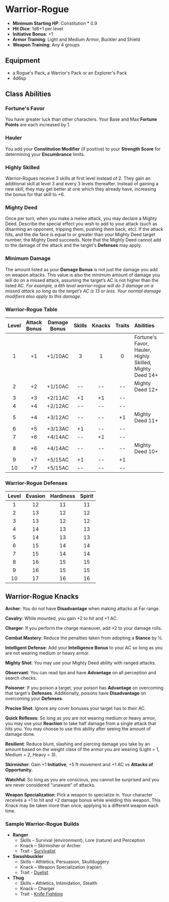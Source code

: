 # Warrior-Rogue

- **Minimum Starting HP**: Constitution * 0.9
- **Hit Dice**: 1d6+1 per level
- **Initiative Bonus**: +1
- **Armor Training**: Light and Medium Armor, Buckler and Shield
- **Weapon Training**: Any 4 groups

## Equipment
- a Rogue's Pack, a Warrior's Pack or an Explorer's Pack
- 4d6sp

## Class Abilities
### Fortune's Favor
You have greater luck than other characters.  Your Base and Max **Fortune Points** are each increased by 1.

### Hauler
You add your **Constitution Modifier** (if positive) to your **Strength Score** for determining your **Encumbrance** limits.

### Highly Skilled
Warrior-Rogues receive 3 skills at first level instead of 2.  They gain an additional skill at level 3 and every 3 levels thereafter.  Instead of gaining a new skill, they may get better at one which they already have, increasing the bonus for that skill to +6.

### Mighty Deed
Once per turn, when you make a melee attack, you may declare a Mighty Deed.  Describe the special effect you wish to add to your attack (such as disarming an opponent, tripping them, pushing them back, etc).  If the attack hits, and the die face is equal to or greater than your Mighty Deed target number, the Mighty Deed succeeds.  Note that the Mighty Deed cannot add to the damage of the attack and the target's **Defenses** may apply.

### Minimum Damage
The amount listed as your **Damage Bonus** is not just the damage you add on weapon attacks.  This value is also the minimum amount of damage you will do on a missed attack, assuming the target’s AC is not higher than the listed AC.  *For example, a 6th level warrior-rogue will do 3 damage on a missed attack so long as the target’s AC is 13 or less.  Your normal damage modifiers also apply to this damage.*

### Warrior-Rogue Table
| Level | Attack<br/>Bonus | Damage<br/>Bonus | Skills | Knacks | Traits | Abilities |
|:---:|:---:|:---:|:---:|:---:|:---:|:---|
|  1 | +1 | +1/10AC |  3 |  1 |  0 | Fortune's Favor, Hauler, Highly Skilled, Mighty Deed 14+ |
|  2 | +2 | +1/10AC | -- | -- | -- | Mighty Deed 12+ |
|  3 | +3 | +2/11AC | +1 | +1 | -- |  |
|  4 | +4 | +2/12AC | -- | -- | -- |  |
|  5 | +4 | +3/12AC | -- | -- | +1 | Mighty Deed 11+ |
|  6 | +5 | +3/13AC | +1 | -- | -- |  |
|  7 | +6 | +4/14AC | -- | +1 | -- |  |
|  8 | +6 | +4/14AC | -- | -- | -- | Mighty Deed 10+ |
|  9 | +7 | +5/15AC | +1 | -- | +1 |  |
| 10 | +7 | +5/15AC | -- | -- | -- |  |

### Warrior-Rogue Defenses
| Level | Evasion | Hardiness | Spirit |
|:-----:|:-------:|:---------:|:------:|
|   1   |    12   |     11    |   11   |
|   2   |    13   |     12    |   12   |
|   3   |    13   |     12    |   12   |
|   4   |    14   |     13    |   13   |
|   5   |    14   |     13    |   13   |
|   6   |    15   |     14    |   14   |
|   7   |    15   |     14    |   14   |
|   8   |    16   |     15    |   15   |
|   9   |    16   |     15    |   15   |
|  10   |    17   |     16    |   16   |

## Warrior-Rogue Knacks

**Archer**: You do not have **Disadvantage** when making attacks at Far range.

**Cavalry**: While mounted, you gain +2 to hit and +1 AC.

**Charger**: If you perform the charge maneuver, add +2 to your damage rolls.

**Combat Mastery**: Reduce the penalties taken from adopting a **Stance** by ½.

**Intelligent Defense**: Add your **Intelligence Bonus** to your AC so long as you are not wearing medium or heavy armor.

**Mighty Shot**: You may use your Mighty Deed ability with ranged attacks.

**Observant**: You can read lips and have **Advantage** on all perception and search checks.

**Poisoner**: If you poison a target, your poison has **Advantage** on overcoming that target's **Defenses**.  Additionally, poisons have **Disadvantage** on overcoming your **Defenses**.

**Precise Shot**: Ignore any cover bonuses your target has to their AC.

**Quick Reflexes**: So long as you are not wearing medium or heavy armor, you may use your **Reaction** to take half damage from a single attack that hits you.  You may choose to use this ability after seeing the amount of damage done.

**Resilient**: Reduce blunt, slashing and piercing damage you take by an amount based on the weight class of the armor you are wearing (Light = 1, Medium = 2, Heavy = 3).

**Skirmisher**: Gain +1 **Initiative**, +5 ft movement and +1 AC vs **Attacks of Opportunity**.

**Watchful**: So long as you are conscious, you cannot be surprised and you are never considered “unaware” of attacks.

**Weapon Specialization**: Pick a weapon to specialize in.  Your character receives a +1 to hit and +2 damage bonus while wielding this weapon.  This Knack may be taken more than once, applying to a different weapon each time.

### Sample Warrior-Rogue Builds
- **Ranger** 
	- Skills – Survival (environment), Lore (nature) and Perception
	- Knack – Skirmisher or Archer
	- Trait - [Survivalist](Traits.md#survivalist)
- **Swashbuckler** 
	- Skills – Athletics, Persuasion, Skullduggery
	- Knack – Weapon Specialization (rapier)
	- Trait - [Duelist](Traits.md#duelist)
- **Thug** 
	- Skills – Athletics, Intimidation, Stealth
	- Knack – Charger
	- Trait - [Knife Fighting](Traits.md#knife-fighting)

